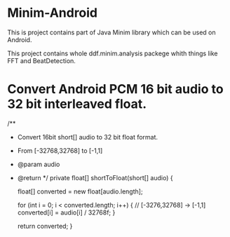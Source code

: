# Minim-Android
This is project contains part of Java Minim library which can be used on Android.

This project contains whole ddf.minim.analysis packege whith things like FFT and BeatDetection.


# Convert Android PCM 16 bit audio to 32 bit interleaved float.

/**
* Convert 16bit short[] audio to 32 bit float format.
* From [-32768,32768] to [-1,1] 
* @param audio
* @return
*/
private float[] shortToFloat(short[] audio) {

  float[] converted = new float[audio.length];

	for (int i = 0; i < converted.length; i++) {
		// [-3276,32768] -> [-1,1]
		converted[i] = audio[i] / 32768f;
	}

	return converted;
}
